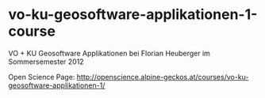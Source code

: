 vo-ku-geosoftware-applikationen-1-course
========================================

VO + KU Geosoftware Applikationen bei Florian Heuberger im Sommersemester 2012

Open Science Page:
http://openscience.alpine-geckos.at/courses/vo-ku-geosoftware-applikationen-1/
